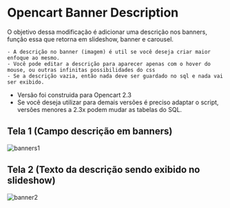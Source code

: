# Opencart Banner Description

O objetivo dessa modificação é adicionar uma descrição nos banners, função essa que retorna em slideshow, banner e carousel.

    - A descrição no banner (imagem) é util se você deseja criar maior enfoque ao mesmo.
    - Você pode editar a descrição para aparecer apenas com o hover do mouse, ou outras infinitas possibilidades do css
    - Se a descrição vazia, então nada deve ser guardado no sql e nada vai ser exibido.

- Versão foi construida para Opencart 2.3
- Se você deseja utilizar para demais versões é preciso adaptar o script, versões menores a 2.3x podem mudar as tabelas do SQL.

## Tela 1 (Campo descrição em banners)
![banners1](https://user-images.githubusercontent.com/8571832/52815675-75b41d80-3086-11e9-8a59-e4db301fb87a.png)
## Tela 2 (Texto da descrição sendo exibido no slideshow)
![banner2](https://user-images.githubusercontent.com/8571832/52815674-75b41d80-3086-11e9-95c5-26fdde66b55c.png)

